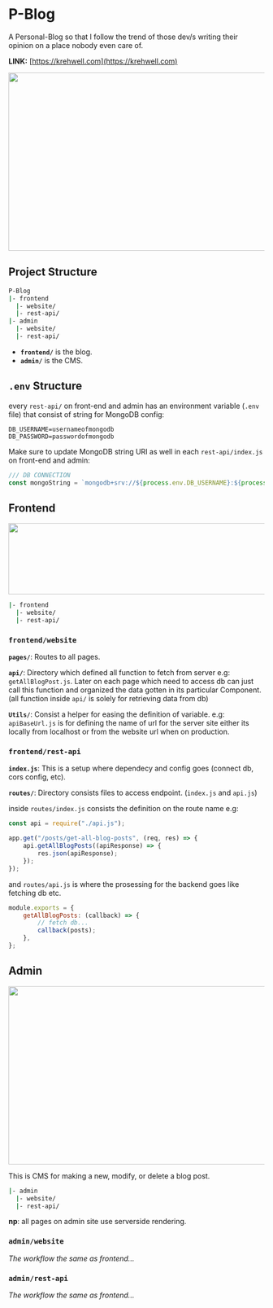 # P-Blog

A Personal-Blog so that I follow the trend of those dev/s writing their opinion on a place nobody even care of.

**LINK:** [https://krehwell.com](https://krehwell.com)

<p align="center">
  <img src="https://i.imgur.com/fwiqs58.png" height="350px" width="600px" />
</p>

## Project Structure

```bash
P-Blog
|- frontend
  |- website/
  |- rest-api/
|- admin
  |- website/
  |- rest-api/
```

-   **`frontend/`** is the blog.
-   **`admin/`** is the CMS.

## `.env` Structure

every `rest-api/` on front-end and admin has an environment variable (`.env` file) that consist of string for MongoDB config:

```
DB_USERNAME=usernameofmongodb
DB_PASSWORD=passwordofmongodb
```

Make sure to update MongoDB string URI as well in each `rest-api/index.js` on front-end and admin:

```javascript
/// DB CONNECTION
const mongoString = `mongodb+srv://${process.env.DB_USERNAME}:${process.env.DB_PASSWORD}@coding-blog.rv1qo.mongodb.net/blog?retryWrites=true&w=majority`; // alter following your DB URI
```

## Frontend

<p align="center">
  <img src="https://i.imgur.com/uCWhJXy.png?1" width="520" height="140"/>
</p>

```bash
|- frontend
  |- website/
  |- rest-api/
```

### `frontend/website`

**`pages/`**: Routes to all pages.

**`api/`**: Directory which defined all function to fetch from server e.g: `getAllBlogPost.js`. Later on each page which need to access db can just call this function and organized the data gotten in its particular Component. (all function inside `api/` is solely for retrieving data from db)

**`Utils/`**: Consist a helper for easing the definition of variable. e.g: `apiBaseUrl.js` is for defining the name of url for the server site either its locally from localhost or from the website url when on production.

### `frontend/rest-api`

**`index.js`**: This is a setup where dependecy and config goes (connect db, cors config, etc).

**`routes/`**: Directory consists files to access endpoint. (`index.js` and `api.js`)

inside `routes/index.js` consists the definition on the route name e.g:

```javascript
const api = require("./api.js");

app.get("/posts/get-all-blog-posts", (req, res) => {
    api.getAllBlogPosts((apiResponse) => {
        res.json(apiResponse);
    });
});
```

and `routes/api.js` is where the prosessing for the backend goes like fetching db etc.

```javascript
module.exports = {
    getAllBlogPosts: (callback) => {
        // fetch db...
        callback(posts);
    },
};
```

## Admin

<p align="center">
  <img src="https://i.imgur.com/IlpzFXZ.png" width="600" height="350"/>
</p>

This is CMS for making a new, modify, or delete a blog post.

```bash
|- admin
  |- website/
  |- rest-api/
```

**np**: all pages on admin site use serverside rendering.

### `admin/website`

_The workflow the same as frontend..._

### `admin/rest-api`

_The workflow the same as frontend..._
